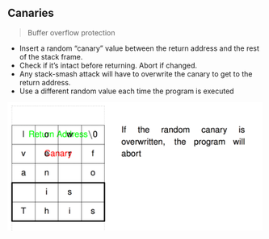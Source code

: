## Canaries
> Buffer overflow protection

* Insert a random “canary” value between the return address and the rest of the stack frame.
* Check if it’s intact before returning. Abort if changed.
* Any stack-smash attack will have to overwrite the canary to get to the return address.
* Use a different random value each time the program is executed

![canaries](images/canaries.png)
